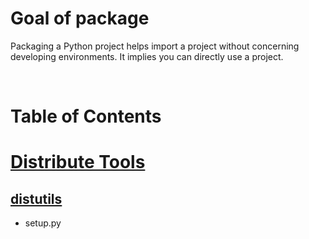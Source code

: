 <!-- omit in toc -->
# Goal of package
Packaging a Python project helps import a project without concerning developing environments. It implies you can directly use a project.

<br />

<!-- omit in toc -->
# Table of Contents

# [Distribute Tools](https://packaging.python.org/en/latest/tutorials/packaging-projects/)
## [distutils](https://www.gushiciku.cn/pl/gOIm/zh-tw)
* setup.py